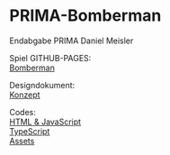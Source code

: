 # PRIMA-Bomberman
Endabgabe PRIMA Daniel Meisler

Spiel GITHUB-PAGES:
<br>
<a target="_blank" href="https://danielmeisler.github.io/PRIMA-Bomberman/Build/index.html">Bomberman</a>

Designdokument:
<br>
<a target="_blank" href="#">Konzept</a>

Codes:
<br>
<a target="_blank" href="https://github.com/danielmeisler/PRIMA-Bomberman/tree/main/Build">HTML & JavaScript</a>
<br>
<a target="_blank" href="https://github.com/danielmeisler/PRIMA-Bomberman/tree/main/Typescript">TypeScript</a>
<br>
<a target="_blank" href="https://github.com/danielmeisler/PRIMA-Bomberman/tree/main/Assets">Assets</a>
